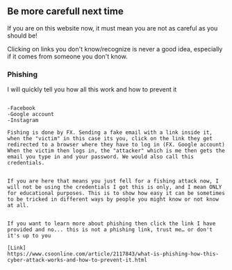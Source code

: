 ## Be more carefull next time 

If you are on this website now, it must mean you are not as careful as you should be!

Clicking on links you don't know/recognize is never a good idea, especially if it comes from someone you don't know.

### Phishing

I will quickly tell you how all this work and how to prevent it 

```Phishing is a type of attack if you will, there are many ways to do it but some of the more popular ones are.

-Facebook
-Google account
-Instagram

Fishing is done by FX. Sending a fake email with a link inside it, when the "victim" in this case its you, click on the link they get redirected to a browser where they have to log in (FX. Google account) When the victim then logs in, the "attacker" which is me then gets the email you type in and your password. We would also call this credentials.


If you are here that means you just fell for a fishing attack now, I will not be using the credentials I got this is only, and I mean ONLY for educational purposes. This is to show how easy it can be sometimes to be tricked in different ways by people you might know or not know at all.


If you want to learn more about phishing then click the link I have provided and no... this is not a phishing link, trust me… or don't it's up to you

[Link]
https://www.csoonline.com/article/2117843/what-is-phishing-how-this-cyber-attack-works-and-how-to-prevent-it.html

```

